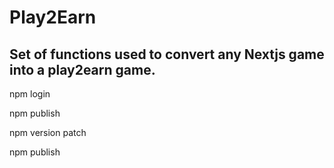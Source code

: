 # Play2Earn

## Set of functions used to convert any Nextjs game into a play2earn game.


npm login


npm publish


npm version patch


npm publish